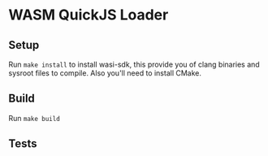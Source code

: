 # WASM QuickJS Loader

## Setup
Run `make install` to install wasi-sdk, this provide you of clang binaries and sysroot files to compile.
Also you'll need to install CMake. 

## Build
Run `make build`

## Tests